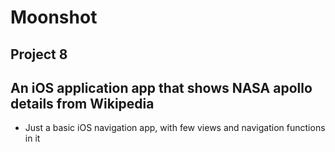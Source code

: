 # Moonshot

## Project 8
## An iOS application app that shows NASA apollo details from Wikipedia

- Just a basic iOS navigation app, with few views and navigation functions in it
